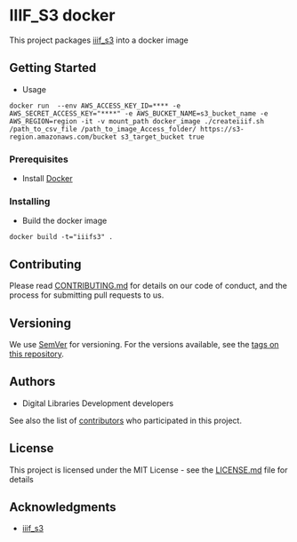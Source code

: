 # IIIF_S3 docker
This project packages [iiif_s3](https://github.com/cmoa/iiif_s3) into a docker image

## Getting Started
* Usage
```
docker run  --env AWS_ACCESS_KEY_ID=**** -e AWS_SECRET_ACCESS_KEY="****" -e AWS_BUCKET_NAME=s3_bucket_name -e AWS_REGION=region -it -v mount_path docker_image ./createiiif.sh /path_to_csv_file /path_to_image_Access_folder/ https://s3-region.amazonaws.com/bucket s3_target_bucket true
```

### Prerequisites
* Install [Docker](https://www.docker.com/)

### Installing
* Build the docker image
```
docker build -t="iiifs3" .
```

## Contributing

Please read [CONTRIBUTING.md](CONTRIBUTING.md) for details on our code of conduct, and the process for submitting pull requests to us.

## Versioning

We use [SemVer](http://semver.org/) for versioning. For the versions available, see the [tags on this repository](https://github.com/VTUL/iiif_s3_docker/tags). 

## Authors

* Digital Libraries Development developers

See also the list of [contributors](https://github.com/VTUL/iiif_s3_docker/contributors) who participated in this project.

## License

This project is licensed under the MIT License - see the [LICENSE.md](LICENSE.md) file for details

## Acknowledgments
* [iiif_s3](https://github.com/cmoa/iiif_s3)